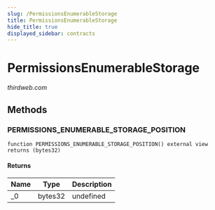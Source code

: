 ```yaml
---
slug: /PermissionsEnumerableStorage
title: PermissionsEnumerableStorage
hide_title: true
displayed_sidebar: contracts
---
```

# PermissionsEnumerableStorage

*thirdweb.com*







## Methods

### PERMISSIONS_ENUMERABLE_STORAGE_POSITION

```solidity
function PERMISSIONS_ENUMERABLE_STORAGE_POSITION() external view returns (bytes32)
```






#### Returns

| Name | Type | Description |
|---|---|---|
| _0 | bytes32 | undefined |



